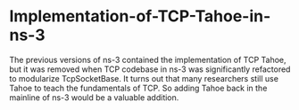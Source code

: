 # Implementation-of-TCP-Tahoe-in-ns-3

​The previous versions of ns-3 contained the implementation of TCP Tahoe, but it was
removed when TCP codebase in ns-3 was significantly refactored to modularize
TcpSocketBase. It turns out that many researchers still use Tahoe to teach the fundamentals
of TCP. So adding Tahoe back in the mainline of ns-3 would be a valuable addition.
